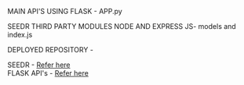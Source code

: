 MAIN API'S USING FLASK - APP.py

SEEDR THIRD PARTY MODULES NODE AND EXPRESS JS- models and index.js

DEPLOYED REPOSITORY - 

SEEDR - <a  href="https://github.com/harikiran5184/seedrStreamApis" > Refer here </a> <br />
FLASK API's - <a  href="https://github.com/harikiran5184/movierulzapi"> Refer here </a>
